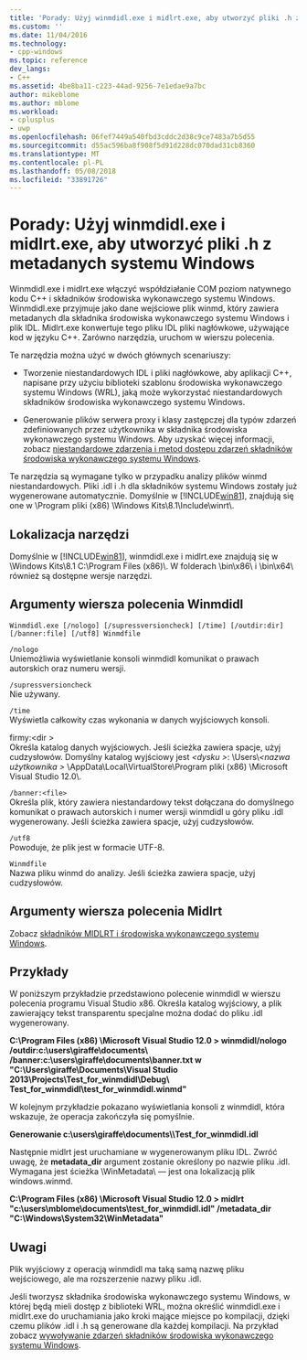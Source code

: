 ```yaml
---
title: 'Porady: Użyj winmdidl.exe i midlrt.exe, aby utworzyć pliki .h z metadanych systemu windows | Dokumentacja firmy Microsoft'
ms.custom: ''
ms.date: 11/04/2016
ms.technology:
- cpp-windows
ms.topic: reference
dev_langs:
- C++
ms.assetid: 4be8ba11-c223-44ad-9256-7e1edae9a7bc
author: mikeblome
ms.author: mblome
ms.workload:
- cplusplus
- uwp
ms.openlocfilehash: 06fef7449a540fbd3cddc2d38c9ce7483a7b5d55
ms.sourcegitcommit: d55ac596ba8f908f5d91d228dc070dad31cb8360
ms.translationtype: MT
ms.contentlocale: pl-PL
ms.lasthandoff: 05/08/2018
ms.locfileid: "33891726"
---
```

# <a name="how-to-use-winmdidlexe-and-midlrtexe-to-create-h-files-from-windows-metadata"></a>Porady: Użyj winmdidl.exe i midlrt.exe, aby utworzyć pliki .h z metadanych systemu Windows
Winmdidl.exe i midlrt.exe włączyć współdziałanie COM poziom natywnego kodu C++ i składników środowiska wykonawczego systemu Windows. Winmdidl.exe przyjmuje jako dane wejściowe plik winmd, który zawiera metadanych dla składnika środowiska wykonawczego systemu Windows i plik IDL. Midlrt.exe konwertuje tego pliku IDL pliki nagłówkowe, używające kod w języku C++. Zarówno narzędzia, uruchom w wierszu polecenia.  
  
 Te narzędzia można użyć w dwóch głównych scenariuszy:  
  
-   Tworzenie niestandardowych IDL i pliki nagłówkowe, aby aplikacji C++, napisane przy użyciu biblioteki szablonu środowiska wykonawczego systemu Windows (WRL), jaką może wykorzystać niestandardowych składników środowiska wykonawczego systemu Windows.  
  
-   Generowanie plików serwera proxy i klasy zastępczej dla typów zdarzeń zdefiniowanych przez użytkownika w składnika środowiska wykonawczego systemu Windows. Aby uzyskać więcej informacji, zobacz [niestandardowe zdarzenia i metod dostępu zdarzeń składników środowiska wykonawczego systemu Windows](/uwp/winrt-components/custom-events-and-event-accessors-in-windows-runtime-components).  
  
 Te narzędzia są wymagane tylko w przypadku analizy plików winmd niestandardowych. Pliki .idl i .h dla składników systemu Windows zostały już wygenerowane automatycznie. Domyślnie w [!INCLUDE[win81](../misc/includes/win81_md.md)], znajdują się one w \Program pliki (x86) \Windows Kits\8.1\Include\winrt\\.  
  
## <a name="location-of-the-tools"></a>Lokalizacja narzędzi  
 Domyślnie w [!INCLUDE[win81](../misc/includes/win81_md.md)], winmdidl.exe i midlrt.exe znajdują się w \Windows Kits\8.1 C:\Program Files (x86)\\. W folderach \bin\x86\ i \bin\x64\ również są dostępne wersje narzędzi.  
  
## <a name="winmdidl-command-line-arguments"></a>Argumenty wiersza polecenia Winmdidl  
  
```  
Winmdidl.exe [/nologo] [/supressversioncheck] [/time] [/outdir:dir] [/banner:file] [/utf8] Winmdfile  
```  
  
 `/nologo`  
 Uniemożliwia wyświetlanie konsoli winmdidl komunikat o prawach autorskich oraz numeru wersji.  
  
 `/supressversioncheck`  
 Nie używany.  
  
 `/time`  
 Wyświetla całkowity czas wykonania w danych wyjściowych konsoli.  
  
 firmy:\<dir >  
 Określa katalog danych wyjściowych. Jeśli ścieżka zawiera spacje, użyj cudzysłowów. Domyślny katalog wyjściowy jest  *\<dysku >*: \Users\\*\<nazwa użytkownika >* \AppData\Local\VirtualStore\Program pliki (x86) \Microsoft Visual Studio 12.0\\.  
  
 `/banner:<file>`  
 Określa plik, który zawiera niestandardowy tekst dołączana do domyślnego komunikat o prawach autorskich i numer wersji winmdidl u góry pliku .idl wygenerowany. Jeśli ścieżka zawiera spacje, użyj cudzysłowów.  
  
 `/utf8`  
 Powoduje, że plik jest w formacie UTF-8.  
  
 `Winmdfile`  
 Nazwa pliku winmd do analizy. Jeśli ścieżka zawiera spacje, użyj cudzysłowów.  
  
## <a name="midlrt-command-line-arguments"></a>Argumenty wiersza polecenia Midlrt  
 Zobacz [składników MIDLRT i środowiska wykonawczego systemu Windows](http://msdn.microsoft.com/library/windows/desktop/hh869900\(v=vs.85\).aspx).  
  
## <a name="examples"></a>Przykłady  
 W poniższym przykładzie przedstawiono polecenie winmdidl w wierszu polecenia programu Visual Studio x86. Określa katalog wyjściowy, a plik zawierający tekst transparentu specjalne można dodać do pliku .idl wygenerowany.  
  
 **C:\Program Files (x86) \Microsoft Visual Studio 12.0 > winmdidl/nologo /outdir:c:\users\giraffe\documents\ /banner:c:\users\giraffe\documents\banner.txt w "C:\Users\giraffe\Documents\Visual Studio 2013\Projects\Test_for_winmdidl\Debug\ Test_for_winmdidl\test_for_winmdidl.winmd"**  
  
 W kolejnym przykładzie pokazano wyświetlania konsoli z winmdidl, która wskazuje, że operacja zakończyła się pomyślnie.  
  
 **Generowanie c:\users\giraffe\documents\\\Test_for_winmdidl.idl**  
  
 Następnie midlrt jest uruchamiane w wygenerowanym pliku IDL. Zwróć uwagę, że **metadata_dir** argument zostanie określony po nazwie pliku .idl. Wymagana jest ścieżka \WinMetadata\ — jest ona lokalizacją plik windows.winmd.  
  
 **C:\Program Files (x86) \Microsoft Visual Studio 12.0 > midlrt "c:\users\mblome\documents\test_for_winmdidl.idl" /metadata_dir "C:\Windows\System32\WinMetadata"**  
  
## <a name="remarks"></a>Uwagi  
 Plik wyjściowy z operacją winmdidl ma taką samą nazwę pliku wejściowego, ale ma rozszerzenie nazwy pliku .idl.  
  
 Jeśli tworzysz składnika środowiska wykonawczego systemu Windows, w której będą mieli dostęp z biblioteki WRL, można określić winmdidl.exe i midlrt.exe do uruchamiania jako kroki mające miejsce po kompilacji, dzięki czemu plików .idl i .h są generowane dla każdej kompilacji. Na przykład zobacz [wywoływanie zdarzeń składników środowiska wykonawczego systemu Windows](/uwp/winrt-components/raising-events-in-windows-runtime-components).